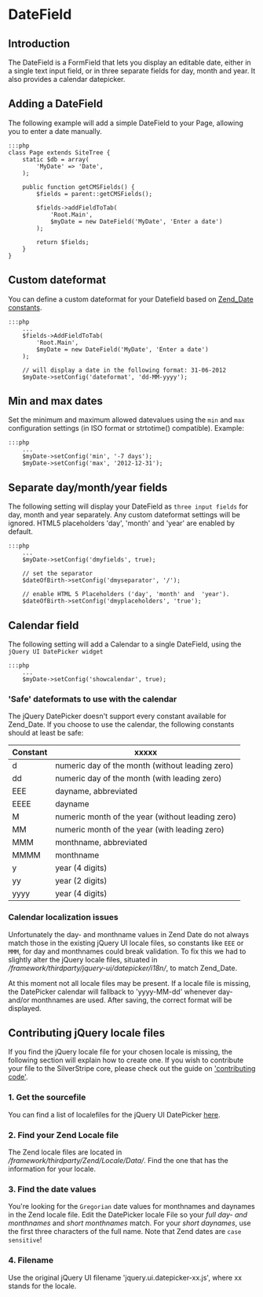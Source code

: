 # DateField

## Introduction

The DateField is a FormField that lets you display an editable date, either in 
a single text input field, or in three separate fields for day, month and year. 
It also provides a calendar datepicker.

## Adding a DateField 

The following example will add a simple DateField to your Page, allowing you to 
enter a date manually. 

	:::php
	class Page extends SiteTree {
		static $db = array(
			'MyDate' => 'Date',
		);
	
		public function getCMSFields() {
			$fields = parent::getCMSFields();
			
			$fields->addFieldToTab(
				'Root.Main',
				$myDate = new DateField('MyDate', 'Enter a date')
			);
			
			return $fields;
		} 
	}	

## Custom dateformat

You can define a custom dateformat for your Datefield based on [Zend_Date constants](http://framework.zend.com/manual/1.12/en/zend.date.constants.html).

	:::php
		...
		$fields->AddFieldToTab(
			'Root.Main',
			$myDate = new DateField('MyDate', 'Enter a date')
		); 
		
		// will display a date in the following format: 31-06-2012
		$myDate->setConfig('dateformat', 'dd-MM-yyyy'); 
 

## Min and max dates

Set the minimum and maximum allowed datevalues using the `min` and `max` 
configuration settings (in ISO format or strtotime() compatible). Example: 

	:::php
		...
		$myDate->setConfig('min', '-7 days');
		$myDate->setConfig('max', '2012-12-31');

		
## Separate day/month/year fields

The following setting will display your DateField as `three input fields` for 
day, month and year separately. Any custom dateformat settings will be ignored. 
HTML5 placeholders 'day', 'month' and 'year' are enabled by default. 

	:::php
		...
		$myDate->setConfig('dmyfields', true);
		
		// set the separator
		$dateOfBirth->setConfig('dmyseparator', '/');

		// enable HTML 5 Placeholders ('day', 'month' and  'year'). 
		$dateOfBirth->setConfig('dmyplaceholders', 'true');

## Calendar field
 
The following setting will add a Calendar to a single DateField, using the 
`jQuery UI DatePicker widget`

	:::php
		...
		$myDate->setConfig('showcalendar', true);


### 'Safe' dateformats to use with the calendar

The jQuery DatePicker doesn't support every constant available for Zend_Date. 
If you choose to use the calendar, the following constants should at least be safe:

Constant | xxxxx
-------- | -----
d        | numeric day of the month (without leading zero)
dd       | numeric day of the month (with leading zero)
EEE      | dayname, abbreviated
EEEE     | dayname
M        | numeric month of the year (without leading zero)
MM       | numeric month of the year (with leading zero)
MMM	     | monthname, abbreviated	
MMMM     | monthname
y        | year (4 digits)
yy       | year (2 digits)
yyyy     | year (4 digits)

### Calendar localization issues

Unfortunately the day- and monthname values in Zend Date do not always match 
those in the existing jQuery UI locale files, so constants like `EEE` or `MMM`, 
for day and monthnames could break validation. To fix this we had to slightly 
alter the jQuery locale files, situated in 
*/framework/thirdparty/jquery-ui/datepicker/i18n/*, to match Zend_Date. 

At this moment not all locale files may be present. If a locale file is 
missing, the DatePicker calendar will fallback to 'yyyy-MM-dd' whenever day- 
and/or monthnames are used. After saving, the correct format will be displayed.  

## Contributing jQuery locale files

If you find the jQuery locale file for your chosen locale is missing, the 
following section will explain how to create one. If you wish to contribute 
your file to the SilverStripe core, please check out the guide on
['contributing code'](http://doc.silverstripe.org/framework/en/trunk/misc/contributing/code).

### 1. Get the sourcefile

You can find a list of localefiles for the jQuery UI DatePicker 
[here](http://jquery-ui.googlecode.com/svn/trunk/ui/i18n/m "jQuery UI 
DatePicker locale files").

### 2. Find your Zend Locale file

The Zend locale files are located in */framework/thirdparty/Zend/Locale/Data/*. 
Find the one that has the information for your locale. 

### 3. Find the date values

You're looking for the `Gregorian` date values for monthnames and daynames in 
the Zend locale file. Edit the DatePicker locale File so your *full day- and 
monthnames* and *short monthnames* match. For your *short daynames*, use the 
first three characters of the full name. Note that Zend dates are `case 
sensitive`!

### 4. Filename

Use the original jQuery UI filename 'jquery.ui.datepicker-xx.js', where xx 
stands for the locale.